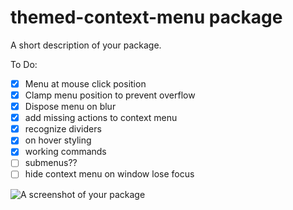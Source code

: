 # themed-context-menu package

A short description of your package.

To Do:

-   [x] Menu at mouse click position
-   [x] Clamp menu position to prevent overflow
-   [x] Dispose menu on blur
-   [x] add missing actions to context menu
-   [x] recognize dividers
-   [x] on hover styling
-   [x] working commands
-   [ ] submenus??
-   [ ] hide context menu on window lose focus

![A screenshot of your package](https://f.cloud.github.com/assets/69169/2290250/c35d867a-a017-11e3-86be-cd7c5bf3ff9b.gif)
